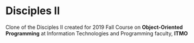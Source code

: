 # Disciples II
Clone of the Disciples II created for 2019 Fall Course on **Object-Oriented Programming** at Information Technologies and Programming faculty, **ITMO**
